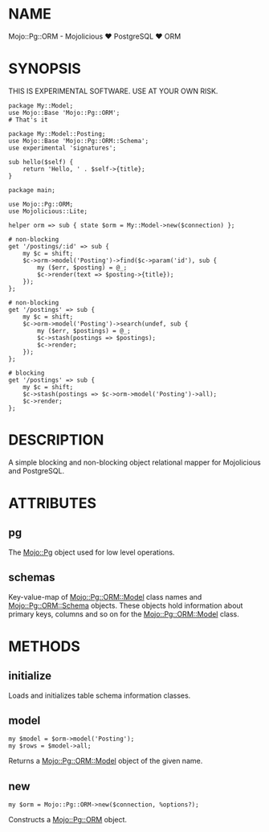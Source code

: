 # NAME

Mojo::Pg::ORM - Mojolicious ♥ PostgreSQL ♥ ORM

# SYNOPSIS

THIS IS EXPERIMENTAL SOFTWARE. USE AT YOUR OWN RISK.

    package My::Model;
    use Mojo::Base 'Mojo::Pg::ORM';
    # That's it

    package My::Model::Posting;
    use Mojo::Base 'Mojo::Pg::ORM::Schema';
    use experimental 'signatures';

    sub hello($self) {
        return 'Hello, ' . $self->{title};
    }

    package main;

    use Mojo::Pg::ORM;
    use Mojolicious::Lite;

    helper orm => sub { state $orm = My::Model->new($connection) };

    # non-blocking
    get '/postings/:id' => sub {
        my $c = shift;
        $c->orm->model('Posting')->find($c->param('id'), sub {
            my ($err, $posting) = @_;
            $c->render(text => $posting->{title});
        });
    };

    # non-blocking
    get '/postings' => sub {
        my $c = shift;
        $c->orm->model('Posting')->search(undef, sub {
            my ($err, $postings) = @_;
            $c->stash(postings => $postings);
            $c->render;
        });
    };

    # blocking
    get '/postings' => sub {
        my $c = shift;
        $c->stash(postings => $c->orm->model('Posting')->all);
        $c->render;
    };

# DESCRIPTION

A simple blocking and non-blocking object relational mapper for Mojolicious
and PostgreSQL.

# ATTRIBUTES

## pg

The [Mojo::Pg](https://metacpan.org/pod/Mojo::Pg) object used for low level operations.

## schemas

Key-value-map of [Mojo::Pg::ORM::Model](https://metacpan.org/pod/Mojo::Pg::ORM::Model) class names and [Mojo::Pg::ORM::Schema](https://metacpan.org/pod/Mojo::Pg::ORM::Schema)
objects. These objects hold information about primary keys, columns and so on for
the [Mojo::Pg::ORM::Model](https://metacpan.org/pod/Mojo::Pg::ORM::Model) class.

# METHODS

## initialize

Loads and initializes table schema information classes.

## model

    my $model = $orm->model('Posting');
    my $rows = $model->all;

Returns a [Mojo::Pg::ORM::Model](https://metacpan.org/pod/Mojo::Pg::ORM::Model) object of the given name.

## new

    my $orm = Mojo::Pg::ORM->new($connection, %options?);

Constructs a [Mojo::Pg::ORM](https://metacpan.org/pod/Mojo::Pg::ORM) object.
